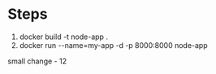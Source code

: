 # Steps


1. docker build -t node-app .
2. docker run --name=my-app -d -p 8000:8000 node-app


small change - 12
